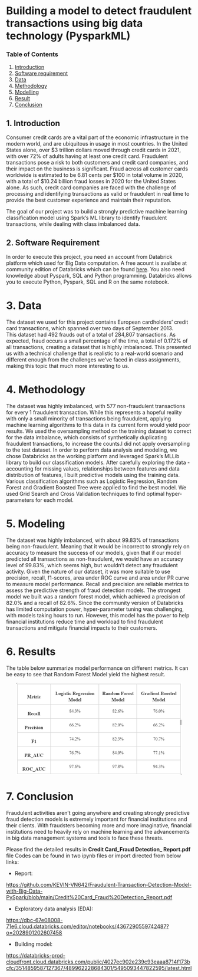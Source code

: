 # Building a model to detect fraudulent transactions using big data technology (PysparkML)

### Table of Contents
1. [Introduction](#intro)
2. [Software requirement](#require)
3. [Data](#data)
4. [Methodology](#method)
5. [Modelling](#model)
6. [Result](#result)
7. [Conclusion](#conclude)


## 1. Introduction <a id="intro"></a>

Consumer credit cards are a vital part of the economic infrastructure in the modern world, and are ubiquitous in usage in most countries. In the United States alone, over $3 trillion dollars moved through credit cards in 2021, with over 72% of adults having at least one credit card. 
Fraudulent transactions pose a risk to both customers and credit card companies, and their impact on the business is significant. Fraud across all customer cards worldwide is estimated to be 6.81 cents per $100 in total volume in 2020, with a total of $10.24 billion fraud losses in 2020 for the United States alone. As such, credit card companies are faced with the challenge of processing and identifying transactions as valid or fraudulent in real time to provide the best customer experience and maintain their reputation. 

The goal of our project was to build a strongly predictive machine learning classification model using Spark’s ML library to identify fraudulent transactions, while dealing with class imbalanced data.

## 2. Software Requirement <a id="require"></a>
In order to execute this project, you need an account from Databrick platform which used for Big Data computation. A free acount is availabe at community edition of Databricks which can be found [here](https://community.cloud.databricks.com/login.html). You also need knowledge about Pyspark, SQL and Python programming. Databricks allows you to execute Python, Pyspark, SQL and R on the same notebook.

# 3. Data <a id="data"></a>
The dataset we used for this project contains European cardholders’ credit card transactions, which spanned over two days of September 2013.  
This dataset had 492 frauds out of a total of 284,807 transactions. As expected, fraud occurs a small percentage of the time, a total of 0.172% of all transactions, creating a dataset that is highly imbalanced. This presented us with a technical challenge that is realistic to a real-world scenario and different enough from the challenges we’ve faced in class assignments, making this topic that much more interesting to us.

# 4. Methodology <a id="method"></a>

The dataset was highly imbalanced, with 577 non-fraudulent transactions for every 1 fraudulent transaction. While this represents a hopeful reality with only a small minority of transactions being fraudulent, applying machine learning algorithms to this data in its current form would yield poor results. We used the oversampling method on the training dataset to correct for the data imbalance, which consists of synthetically duplicating fraudulent transactions, to increase the counts.I did not apply oversampling to the test dataset.
In order to perform data analysis and modeling, we chose Databricks as the working platform and leveraged Spark’s MLLib library to build our classification models. After carefully exploring the data - accounting for missing values, relationships between features and data distribution of features, I built predictive models using the training data. Various classification algorithms such as Logistic Regression, Random Forest and Gradient Boosted Tree were applied to find the best model. We used Grid Search and Cross Validation techniques to find optimal hyper-parameters for each model. 

# 5. Modeling<a id="model"></a>
The dataset was highly imbalanced, with about 99.83% of transactions being non-fraudulent. Meaning that it would be incorrect to strongly rely on accuracy to measure the success of our models, given that if our model predicted all transactions as non-fraudulent, we would have an accuracy level of 99.83%, which seems high, but wouldn’t detect any fraudulent activity. 
Given the nature of our dataset, it was more suitable to use precision, recall, f1-scores, area under ROC curve and area under PR curve to measure model performance. Recall and precision are reliable metrics to assess the predictive strength of fraud detection models.
The strongest model we built was a random forest model, which achieved a precision of 82.0% and a recall of 82.6%. Since the community version of Databricks has limited computation power, hyper-parameter tuning was challenging, with models taking hours to run. However, this model has the power to help financial institutions reduce time and workload to find fraudulent transactions and mitigate financial impacts to their 
customers. 
# 6. Results<a id="result"></a>
The table below summarize model performance on different metrics. It can be easy to see that Random Forest Model yield the highest result.

<p align="center"> <img src="Model Performance.png" alt="Model Performance" width="450" height = "250"> </p>

# 7. Conclusion<a id="conclude"></a>
Fraudulent activities aren’t going anywhere and creating strongly predictive fraud detection models is extremely important for financial institutions and their clients. With fraudsters becoming more and more imaginative, financial institutions need to heavily rely on machine learning and the advancements in big data management systems and tools to face these threats.

Please find the detailed results in <b>Credit Card_Fraud Detection_ Report.pdf</b> file
Codes can be found in two ipynb files or import directed from below links:

- Report:
  
https://github.com/KEVIN-VN642/Fraudulent-Transaction-Detection-Model-with-Big-Data-PySpark/blob/main/Credit%20Card_Fraud%20Detection_Report.pdf
- Exploratory data analysis (EDA):
  
https://dbc-67e08008-71e6.cloud.databricks.com/editor/notebooks/4367290559742487?o=2028901202607458
- Building model:
  
https://databricks-prod-cloudfront.cloud.databricks.com/public/4027ec902e239c93eaaa8714f173bcfc/3514859587127367/489962228684301/5495093447822595/latest.html

